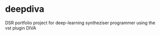 # deepdiva
DSR portfolio project for deep-learning syntheziser programmer using the vst plugin DIVA
